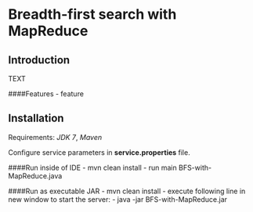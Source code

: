 Breadth-first search with MapReduce
==============

Introduction
-------

TEXT

####Features
    - feature

Installation
-------
Requirements: *JDK 7*, *Maven*

Configure service parameters in **service.properties** file.

####Run inside of IDE
    - mvn clean install
    - run main BFS-with-MapReduce.java
    
####Run as executable JAR
    - mvn clean install
    - execute following line in new window to start the server:
        - java -jar BFS-with-MapReduce.jar